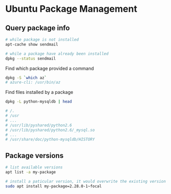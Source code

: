 # Ubuntu Package Management

## Query package info

```bash
# while package is not installed
apt-cache show sendmail

# while a package have already been installed
dpkg --status sendmail
```

Find which package provided a command

```sh
dpkg -S `which az`
# azure-cli: /usr/bin/az
```

Find files installed by a package

```bash
dpkg -L python-mysqldb | head

# /.
# /usr
# ...
# /usr/lib/pyshared/python2.6
# /usr/lib/pyshared/python2.6/_mysql.so
# ...
# /usr/share/doc/python-mysqldb/HISTORY
```


## Package versions

```sh
# list available versions
apt list -a my-package

# install a paticular version, it would overwrite the existing version
sudo apt install my-package=2.28.0-1~focal
```
